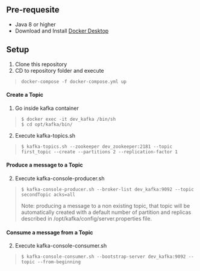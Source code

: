 ## Pre-requesite
- Java 8 or higher
- Download and Install [Docker Desktop](https://docs.docker.com/desktop/)

## Setup
  1. Clone this repository
  2. CD to repository folder and execute
  >```
  > docker-compose -f docker-compose.yml up
  >```

#### Create a Topic
   1. Go inside kafka container
   >```
   > $ docker exec -it dev_kafka /bin/sh
   > $ cd opt/kafka/bin/
   >```
   2. Execute kafka-topics.sh
   >```
   > $ kafka-topics.sh --zookeeper dev_zookeeper:2181 --topic first_topic --create --partitions 2 --replication-factor 1
   >```

#### Produce a message to a Topic
   2. Execute kafka-console-producer.sh
   >```
   > $ kafka-console-producer.sh --broker-list dev_kafka:9092 --topic secondTopic acks=all
   >```
   > Note: producing a message to a non existing topic, that topic will be automatically created with a default number 
   > of partition and replicas described in /opt/kafka/config/server.properties file.

#### Consume a message from a Topic
   2. Execute kafka-console-consumer.sh
   >```
   > $ kafka-console-consumer.sh --bootstrap-server dev_kafka:9092 --topic --from-beginning
   >```
